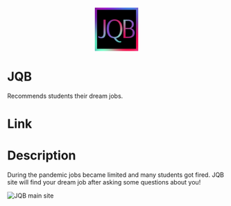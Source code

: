 <p align="center">
  <img src="https://github.com/Hereugo/JQB/blob/main/logo.jpg" width="100" height="100"/>
</p>

# JQB
Recommends students their dream jobs.

# Link
# Description
During the pandemic jobs became limited and many students got fired.
JQB site will find your dream job after asking some questions about you!

![JQB main site]()
